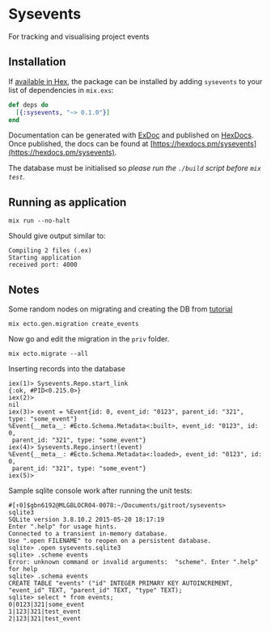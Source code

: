 # Sysevents

For tracking and visualising project events

## Installation

If [available in Hex](https://hex.pm/docs/publish), the package can be installed
by adding `sysevents` to your list of dependencies in `mix.exs`:

```elixir
def deps do
  [{:sysevents, "~> 0.1.0"}]
end
```

Documentation can be generated with [ExDoc](https://github.com/elixir-lang/ex_doc)
and published on [HexDocs](https://hexdocs.pm). Once published, the docs can
be found at [https://hexdocs.pm/sysevents](https://hexdocs.pm/sysevents).

The database must be initialised so _please run the `./build` script before
`mix test`._


## Running as application

```
mix run --no-halt
```

Should give output similar to:

```
Compiling 2 files (.ex)
Starting application
received port: 4000
```

## Notes

Some random nodes on migrating and creating the DB from [tutorial](https://codewords.recurse.com/issues/five/building-a-web-framework-from-scratch-in-elixir)

```
mix ecto.gen.migration create_events
```
Now go and edit the migration in the `priv` folder.

```
mix ecto.migrate --all
```

Inserting records into the database
```
iex(1)> Sysevents.Repo.start_link
{:ok, #PID<0.215.0>}
iex(2)>
nil
iex(3)> event = %Event{id: 0, event_id: "0123", parent_id: "321", type: "some_event"}
%Event{__meta__: #Ecto.Schema.Metadata<:built>, event_id: "0123", id: 0,
 parent_id: "321", type: "some_event"}
iex(4)> Sysevents.Repo.insert!(event)
%Event{__meta__: #Ecto.Schema.Metadata<:loaded>, event_id: "0123", id: 0,
 parent_id: "321", type: "some_event"}
iex(5)>
```


Sample sqlite console work after running the unit tests:
```
#[↑0]$gbn6192@MLGBLOCR04-0078:~/Documents/gitroot/sysevents>
sqlite3
SQLite version 3.8.10.2 2015-05-20 18:17:19
Enter ".help" for usage hints.
Connected to a transient in-memory database.
Use ".open FILENAME" to reopen on a persistent database.
sqlite> .open sysevents.sqlite3
sqlite> .scheme events
Error: unknown command or invalid arguments:  "scheme". Enter ".help" for help
sqlite> .schema events
CREATE TABLE "events" ("id" INTEGER PRIMARY KEY AUTOINCREMENT, "event_id" TEXT, "parent_id" TEXT, "type" TEXT);
sqlite> select * from events;
0|0123|321|some_event
1|123|321|test_event
2|123|321|test_event
```
